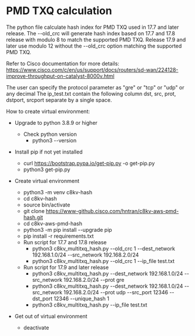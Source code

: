 # PMD TXQ calculation
The python file calculate hash index for PMD TXQ used in 17.7 and later release. The --old_crc will generate hash index based on 17.7 and 17.8 release with modulo 8 to match the supported PMD TXQ. Release 17.9 and later use modulo 12 without the --old_crc option matching the supported PMD TXQ.

Refer to Cisco documentation for more details: https://www.cisco.com/c/en/us/support/docs/routers/sd-wan/224128-improve-throughput-on-catalyst-8000v.html

The user can specify the protocol parameter as "gre" or "tcp" or "udp" or any decimal The ip_test.txt contain the following column dst, src, prot, dstport, srcport separate by a single space.

How to create virtual environment:

*  Upgrade to python 3.8.9 or higher
    - Check python version
        - python3 --version
*  Install pip if not yet installed
    - curl https://bootstrap.pypa.io/get-pip.py -o get-pip.py
    - python3 get-pip.py
*  Create virtual environment
    - python3 -m venv c8kv-hash
    - cd c8kv-hash
    - source bin/activate
    - git clone https://www-github.cisco.com/hntran/c8kv-aws-pmd-hash.git
    - cd c8kv-aws-pmd-hash
    - python3 -m pip install --upgrade pip
    - pip install -r requirements.txt
    - Run script for 17.7 and 17.8 release
        - python3 c8kv_multitxq_hash.py --old_crc 1 --dest_network 192.168.1.0/24 --src_network 192.168.2.0/24
        - python3 c8kv_multitxq_hash.py --old_crc 1 --ip_file test.txt
    - Run script for 17.9 and later release
        - python3 c8kv_multitxq_hash.py --dest_network 192.168.1.0/24 --src_network 192.168.2.0/24 --prot gre
        - python3 c8kv_multitxq_hash.py --dest_network 192.168.1.0/24 --src_network 192.168.2.0/24 --prot udp --src_port 12346 --dst_port 12346 --unique_hash 1
        - python3 c8kv_multitxq_hash.py --ip_file test.txt

*  Get out of virtual environment
    - deactivate
    
